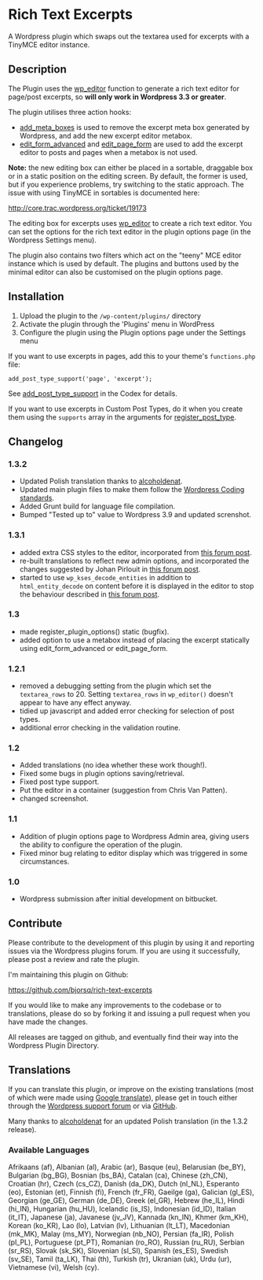 Rich Text Excerpts
==================

A Wordpress plugin which swaps out the textarea used for excerpts with a TinyMCE editor instance.

Description
-----------

The Plugin uses the [wp_editor](http://codex.wordpress.org/Function_Reference/wp_editor) function to generate a rich text editor for page/post excerpts, so **will only work in Wordpress 3.3 or greater**.

The plugin utilises three action hooks:

* [add_meta_boxes](http://adambrown.info/p/wp_hooks/hook/add_meta_boxes) is used to remove the excerpt meta box generated by Wordpress, and add the new excerpt editor metabox.
* [edit_form_advanced](http://adambrsown.info/p/wp_hooks/hook/edit_form_advanced) and [edit_page_form](http://adambrown.info/p/wp_hooks/hook/edit_page_form) are used to add the excerpt editor to posts and pages when a metabox is not used.

**Note:** the new editing box can either be placed in a sortable, draggable box or in a static position on the editing screen. By default, the former is used, but if you experience problems, try switching to the static approach. The issue with using TinyMCE in sortables is documented here:

http://core.trac.wordpress.org/ticket/19173

The editing box for excerpts uses [wp_editor](http://codex.wordpress.org/Function_Reference/wp_editor) to create a rich text editor. You can set the options for the rich text editor in the plugin options page (in the Wordpress Settings menu).

The plugin also contains two filters which act on the "teeny" MCE editor instance which is used by default. The plugins and buttons used by the minimal editor can also be customised on the plugin options page. 

Installation
------------

1. Upload the plugin to the `/wp-content/plugins/` directory
2. Activate the plugin through the 'Plugins' menu in WordPress
3. Configure the plugin using the Plugin options page under the Settings menu

If you want to use excerpts in pages, add this to your theme's `functions.php` file:

`add_post_type_support('page', 'excerpt');`

See [add_post_type_support](http://codex.wordpress.org/Function_Reference/add_post_type_support) in the Codex for details.
 
If you want to use excerpts in Custom Post Types, do it when you create them using the `supports` array in the arguments for [register_post_type](http://codex.wordpress.org/Function_Reference/register_post_type).

Changelog
---------

### 1.3.2
* Updated Polish translation thanks to [alcoholdenat](https://github.com/alcoholdenat).
* Updated main plugin files to make them follow the [Wordpress Coding standards](http://make.wordpress.org/core/handbook/coding-standards/php/).
* Added Grunt build for language file compilation.
* Bumped "Tested up to" value to Wordpress 3.9 and updated screnshot.

### 1.3.1
* added extra CSS styles to the editor, incorporated from [this forum post](http://wordpress.org/support/topic/better-look-with-a-few-extra-lines-of-code).
* re-built translations to reflect new admin options, and incorporated the changes suggested by Johan Pirlouit in [this forum post](http://wordpress.org/support/topic/french-translation-updated-and-a-few-other-minor-things-fixed).
* started to use `wp_kses_decode_entities` in addition to `html_entity_decode` on content before it is displayed in the editor to stop the behaviour described in [this forum post](http://wordpress.org/support/topic/special-characters-show-as-their-character-codes).

### 1.3
* made register_plugin_options() static (bugfix).
* added option to use a metabox instead of placing the excerpt statically using edit_form_advanced or edit_page_form.

### 1.2.1
* removed a debugging setting from the plugin which set the `textarea_rows` to 20. Setting `textarea_rows` in `wp_editor()` doesn't appear to have any effect anyway.
* tidied up javascript and added error checking for selection of post types.
* additional error checking in the validation routine.

### 1.2
* Added translations (no idea whether these work though!).
* Fixed some bugs in plugin options saving/retrieval.
* Fixed post type support.
* Put the editor in a container (suggestion from Chris Van Patten).
* changed screenshot.

### 1.1
* Addition of plugin options page to Wordpress Admin area, giving users the ability to configure the operation of the plugin.
* Fixed minor bug relating to editor display which was triggered in some circumstances.

### 1.0
* Wordpress submission after initial development on bitbucket.

Contribute
----------

Please contribute to the development of this plugin by using it and reporting issues via the Wordpress plugins forum. If you are using it successfully, please post a review and rate the plugin.

I'm maintaining this plugin on Github:

https://github.com/bjorsq/rich-text-excerpts

If you would like to make any improvements to the codebase or to translations, please do so by forking it and issuing a pull request when you have made the changes. 

All releases are tagged on github, and eventually find their way into the Wordpress Plugin Directory.

Translations
------------

If you can translate this plugin, or improve on the existing translations (most of which were made using [Google translate](http://translate.google.com/)), please get in touch either through the [Wordpress support forum](http://wordpress.org/support/plugin/rich-text-excerpts) or via [GitHub](https://github.com/bjorsq/rich-text-excerpts).

Many thanks to [alcoholdenat](https://github.com/alcoholdenat) for an updated Polish translation (in the 1.3.2 release).

### Available Languages

Afrikaans (af), Albanian (al), Arabic (ar), Basque (eu), Belarusian (be_BY), Bulgarian (bg_BG), Bosnian (bs_BA), Catalan (ca), Chinese (zh_CN), Croatian (hr), Czech (cs_CZ), Danish (da_DK), Dutch (nl_NL), Esperanto (eo), Estonian (et), Finnish (fi), French (fr_FR), Gaeilge (ga), Galician (gl_ES), Georgian (ge_GE), German (de_DE), Greek (el_GR), Hebrew (he_IL), Hindi (hi_IN), Hungarian (hu_HU), Icelandic (is_IS), Indonesian (id_ID), Italian (it_IT), Japanese (ja), Javanese (jv_JV), Kannada (kn_IN), Khmer (km_KH), Korean (ko_KR), Lao (lo), Latvian (lv), Lithuanian (lt_LT), Macedonian (mk_MK), Malay (ms_MY), Norwegian (nb_NO), Persian (fa_IR), Polish (pl_PL), Portuguese (pt_PT), Romanian (ro_RO), Russian (ru_RU), Serbian (sr_RS), Slovak (sk_SK), Slovenian (sl_SI), Spanish (es_ES), Swedish (sv_SE), Tamil (ta_LK), Thai (th), Turkish (tr), Ukranian (uk), Urdu (ur), Vietnamese (vi), Welsh (cy).
